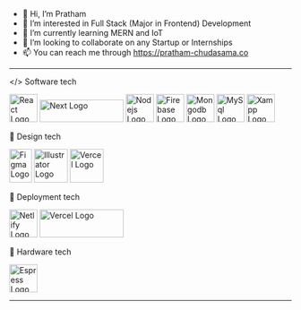 - 👋 Hi, I’m Pratham
- 👀 I’m interested in Full Stack (Major in Frontend) Development
- 🌱 I’m currently learning MERN and IoT
- 💞️ I’m looking to collaborate on any Startup or Internships
- 📫 You can reach me through https://pratham-chudasama.co

---
</> Software tech

<img src="https://cdn.worldvectorlogo.com/logos/react-2.svg" alt="React Logo" width="50" height="50"/> <img src="https://upload.wikimedia.org/wikipedia/commons/thumb/8/8e/Nextjs-logo.svg/591px-Nextjs-logo.svg.png?20230404233503" alt="Next Logo" width="150" height="40"/> <img src="https://cdn.worldvectorlogo.com/logos/nodejs-icon.svg" alt="Nodejs Logo" width="50" height="50"/> <img src="https://cdn.worldvectorlogo.com/logos/firebase-1.svg" alt="Firebase Logo" width="50" height="50"/> <img src="https://cdn.worldvectorlogo.com/logos/mongodb-icon-1.svg" alt="Mongodb Logo" width="50" height="50"/> <img src="https://cdn.worldvectorlogo.com/logos/mysql-6.svg" alt="MySql Logo" width="50" height="50"/> <img src="https://cdn.worldvectorlogo.com/logos/xampp.svg" alt="Xampp Logo" width="50" height="50"/>

🎨 Design tech

<img src="https://upload.wikimedia.org/wikipedia/commons/thumb/3/33/Figma-logo.svg/600px-Figma-logo.svg.png?20190122211436" alt="Figma Logo" width="40" height="60"/> <img src="https://cdn.worldvectorlogo.com/logos/adobe-illustrator-cc-icon.svg" alt="Illustrator Logo" width="60" height="60"/> <img src="https://cdn.worldvectorlogo.com/logos/adobe-photoshop-2.svg" alt="Vercel Logo" width="60" height="60"/>

📡 Deployment tech

<img src="https://cdn.worldvectorlogo.com/logos/netlify.svg" alt="Netlify Logo" width="50" height="50"/> <img src="https://upload.wikimedia.org/wikipedia/commons/thumb/5/5e/Vercel_logo_black.svg/768px-Vercel_logo_black.svg.png?20221002000905" alt="Vercel Logo" width="150" height="50"/>


🦾 Hardware tech

<img src="https://cdn.worldvectorlogo.com/logos/espressif-systems.svg" alt="Espress Logo" width="50" height="50"/>

---


<!---
PRATHAM1ST/PRATHAM1ST is a ✨ special ✨ repository because its `README.md` (this file) appears on your GitHub profile.
You can click the Preview link to take a look at your changes.
--->
